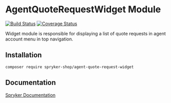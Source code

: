 # AgentQuoteRequestWidget Module
[![Build Status](https://travis-ci.org/spryker-shop/agent-quote-request-widget.svg)](https://travis-ci.org/spryker/agent-quote-request-widget)
[![Coverage Status](https://coveralls.io/repos/github/spryker-shop/agent-quote-request-widget/badge.svg)](https://coveralls.io/github/spryker/agent-quote-request-widget)

Widget module is responsible for displaying a list of quote requests in agent account menu in top navigation.

## Installation

```
composer require spryker-shop/agent-quote-request-widget
```

## Documentation

[Spryker Documentation](https://academy.spryker.com/developing_with_spryker/module_guide/modules.html)
